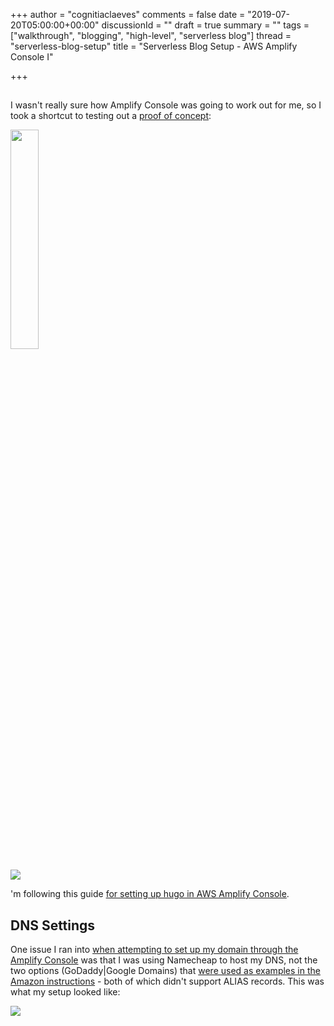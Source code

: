 +++
author = "cognitiaclaeves"
comments = false
date = "2019-07-20T05:00:00+00:00"
discussionId = ""
draft = true
summary = ""
tags = ["walkthrough", "blogging", "high-level", "serverless blog"]
thread = "serverless-blog-setup"
title = "Serverless Blog Setup - AWS Amplify Console I"

+++
## 

I wasn't really sure how Amplify Console was going to work out for me, so I took a shortcut to testing out a [proof of concept](https://aws.amazon.com/amplify/console/getting-started/ "Get Started with Amplify Console"):

<img src="https://s3-us-east-2.amazonaws.com/sourceapprentice-blog-media/hugo-quickstart.png" style="width: 30%">

 ![](https://s3-us-east-2.amazonaws.com/sourceapprentice-blog-media/hugo-quickstart.png)

'm following this guide [for setting up hugo in AWS Amplify Console](https://thetestlabs.io/post/continuous-deployment-for-hugo-with-aws-amplify). 

## DNS Settings

One issue I ran into [when attempting to set up my domain through the Amplify Console](https://docs.aws.amazon.com/amplify/latest/userguide/custom-domains.html#custom-domain-third-party) was that I was using Namecheap to host my DNS, not the two options (GoDaddy|Google Domains) that [were used as examples in the Amazon instructions](https://docs.aws.amazon.com/amplify/latest/userguide/howto-third-party-domains.html) - both of which didn't support ALIAS records. This was what my setup looked like:

![](https://s3-us-east-2.amazonaws.com/sourceapprentice-blog-media/namecheap-adv-domain-for-amplify.png)